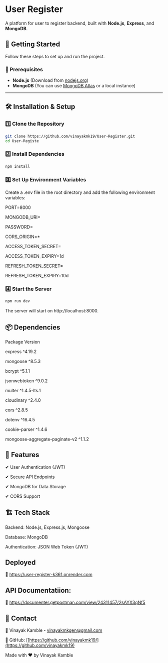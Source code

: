 # User Register

A platform for user to register backend, built with **Node.js**, **Express**, and **MongoDB**.

## 🚀 Getting Started

Follow these steps to set up and run the project.

### 📌 Prerequisites

- **Node.js** (Download from [nodejs.org](https://nodejs.org/))
- **MongoDB** (You can use [MongoDB Atlas](https://www.mongodb.com/atlas/database) or a local instance)

---

## 🛠 Installation & Setup

### 1️⃣ Clone the Repository

```sh
git clone https://github.com/vinayakmk19/User-Register.git
cd User-Registe
```

### 2️⃣ Install Dependencies

```sh
npm install
```

### 3️⃣ Set Up Environment Variables
Create a .env file in the root directory and add the following environment variables:

PORT=8000

MONGODB_URI=

PASSWORD=

CORS_ORIGIN=*

ACCESS_TOKEN_SECRET=

ACCESS_TOKEN_EXPIRY=1d

REFRESH_TOKEN_SECRET=

REFRESH_TOKEN_EXPIRY=10d

### 4️⃣ Start the Server
```sh
npm run dev
```
The server will start on http://localhost:8000.

## 📦 Dependencies
Package      Version

express      ^4.19.2

mongoose	   ^8.5.3

bcrypt	      ^5.1.1

jsonwebtoken	^9.0.2

multer	    ^1.4.5-lts.1

cloudinary	^2.4.0

cors	      ^2.8.5

dotenv	    ^16.4.5

cookie-parser	^1.4.6

mongoose-aggregate-paginate-v2	^1.1.2


## 📌 Features
✔ User Authentication (JWT)

✔ Secure API Endpoints

✔ MongoDB for Data Storage

✔ CORS Support


## 🏗 Tech Stack
Backend: Node.js, Express.js, Mongoose

Database: MongoDB

Authentication: JSON Web Token (JWT)

## Deployed
🔗 https://user-register-k361.onrender.com


## API Documentatiion:
🔗 https://documenter.getpostman.com/view/24311457/2sAYX3qNf5


## 📩 Contact
📧 Vinayak Kamble - vinayakmkgen@gmail.com

🔗 GitHub: [[https://github.com/vinayakmk19/](https://github.com/vinayakmk19)


Made with ❤️ by Vinayak Kamble

